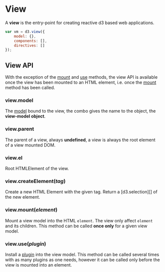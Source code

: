 # View

A **view** is the entry-point for creating reactive d3 based web applications.
```javascript
var vm = d3.view({
	model: {},
	components: [],
	directives: []
});
```

## View API

With the exception of the [mount](#view-mount) and
[use](#view-use) methods, the view API is available once the view
has been mounted to an HTML element, i.e. once the [mount](#view-mount)
method has been called.

### view.model

The [model](#model) bound to the view, the combo gives the name to the object, the **view-model object**.

### view.parent

The parent of a view, always **undefined**, a view is always the root element of
a view mounted DOM.

### view.el

Root HTMLElement of the view.

### view.createElement(<i>tag</i>)

Create a new HTML Element with the given tag. Return a [d3.selection][]
of the new element.

### view.mount(<i>element</i>)

Mount a view model into the HTML ``element``.
The view only affect ``element`` and its children.
This method can be called **once only** for a given view model.

### view.use(<i>plugin</i>)

Install a [plugin](./plugins.md) into the view model. This method can be called several times with as many plugins as one needs,
however it can be called only before the view is mounted into an element.


[d3-selection]: https://github.com/d3/d3-selection
